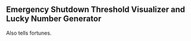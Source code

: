 Emergency Shutdown Threshold Visualizer and Lucky Number Generator
-------------------
Also tells fortunes.
